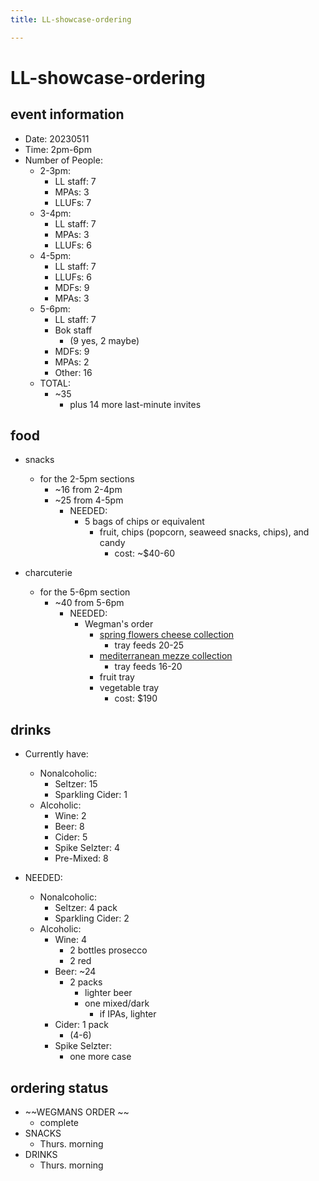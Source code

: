 ```yaml
---
title: LL-showcase-ordering

---
```


# LL-showcase-ordering



## event information

* Date: 20230511
* Time: 2pm-6pm 
* Number of People: 
    * 2-3pm: 
        * LL staff: 7 
        * MPAs: 3
        * LLUFs: 7
    * 3-4pm: 
        * LL staff: 7
        * MPAs: 3
        * LLUFs: 6
    * 4-5pm: 
        * LL staff: 7
        * LLUFs: 6
        * MDFs: 9
        * MPAs: 3
    * 5-6pm: 
        * LL staff: 7
        * Bok staff 
            * (9 yes, 2 maybe)
        * MDFs: 9
        * MPAs: 2
        * Other: 16
    * TOTAL: 
        * ~35
            * plus 14 more last-minute invites 

## food 

* snacks 
    * for the 2-5pm sections 
        * ~16 from 2-4pm 
        * ~25 from 4-5pm 
            * NEEDED: 
                * 5 bags of chips or equivalent 
                    * fruit, chips (popcorn, seaweed snacks, chips), and candy 
                        * cost: ~$40-60

* charcuterie 
    * for the 5-6pm section 
        * ~40 from 5-6pm 
            * NEEDED: 
                * Wegman's order 
                    * [spring flowers cheese collection](https://meals2go.com/browse-catering/Starters) 
                        * tray feeds 20-25 
                    * [mediterranean mezze collection](https://meals2go.com/browse-catering/Starters)
                        * tray feeds 16-20
                    * fruit tray 
                    * vegetable tray 
                        * cost: $190


## drinks 

* Currently have: 
    * Nonalcoholic: 
        * Seltzer: 15 
        * Sparkling Cider: 1 
    * Alcoholic: 
        * Wine: 2 
        * Beer: 8
        * Cider: 5
        * Spike Selzter: 4
        * Pre-Mixed: 8

* NEEDED: 
     * Nonalcoholic: 
        * Seltzer: 4 pack
        * Sparkling Cider: 2
    * Alcoholic: 
        * Wine: 4
            * 2 bottles prosecco 
            * 2 red 
        * Beer: ~24
            * 2 packs 
                * lighter beer
                * one mixed/dark 
                    * if IPAs, lighter 
        * Cider: 1 pack 
            * (4-6)
        * Spike Selzter:
            * one more case 
        


## ordering status 

* ~~WEGMANS ORDER ~~
    * complete 
* SNACKS
    * Thurs. morning 
* DRINKS
  * Thurs. morning 


